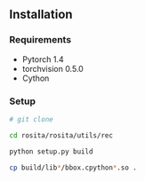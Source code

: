 ## Installation
### Requirements
- Pytorch 1.4
- torchvision 0.5.0
- Cython

### Setup
```bash
# git clone

cd rosita/rosita/utils/rec

python setup.py build

cp build/lib*/bbox.cpython*.so .